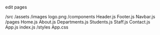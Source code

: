 edit pages

/src
    /assets
        /images
            logo.png
    /components
        Header.js
        Footer.js
        Navbar.js
    /pages
        Home.js
        About.js
        Departments.js
        Students.js
        Staff.js
        Contact.js
    App.js
    index.js
    /styles
        App.css

